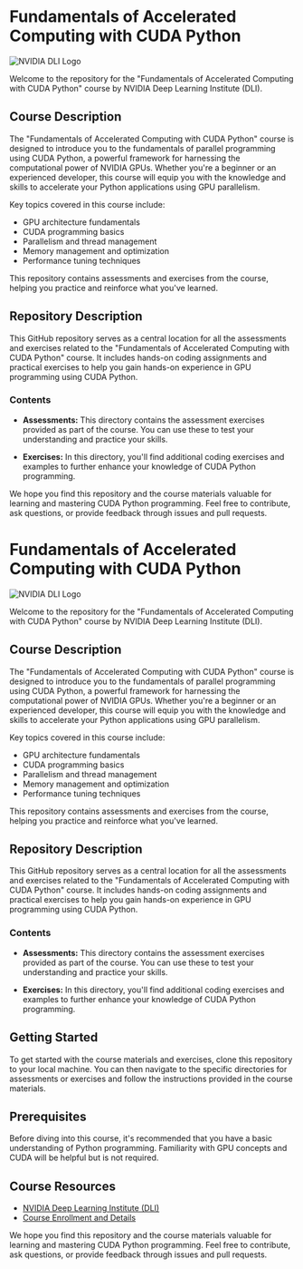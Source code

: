 # Fundamentals of Accelerated Computing with CUDA Python

![NVIDIA DLI Logo](https://developer-blogs.nvidia.com/wp-content/uploads/2020/03/DLI_Feature_new.png)

Welcome to the repository for the "Fundamentals of Accelerated Computing with CUDA Python" course by NVIDIA Deep Learning Institute (DLI).

## Course Description
The "Fundamentals of Accelerated Computing with CUDA Python" course is designed to introduce you to the fundamentals of parallel programming using CUDA Python, a powerful framework for harnessing the computational power of NVIDIA GPUs. Whether you're a beginner or an experienced developer, this course will equip you with the knowledge and skills to accelerate your Python applications using GPU parallelism.

Key topics covered in this course include:
- GPU architecture fundamentals
- CUDA programming basics
- Parallelism and thread management
- Memory management and optimization
- Performance tuning techniques

This repository contains assessments and exercises from the course, helping you practice and reinforce what you've learned.

## Repository Description
This GitHub repository serves as a central location for all the assessments and exercises related to the "Fundamentals of Accelerated Computing with CUDA Python" course. It includes hands-on coding assignments and practical exercises to help you gain hands-on experience in GPU programming using CUDA Python.

### Contents
- **Assessments:** This directory contains the assessment exercises provided as part of the course. You can use these to test your understanding and practice your skills.

- **Exercises:** In this directory, you'll find additional coding exercises and examples to further enhance your knowledge of CUDA Python programming.

We hope you find this repository and the course materials valuable for learning and mastering CUDA Python programming. Feel free to contribute, ask questions, or provide feedback through issues and pull requests.


# Fundamentals of Accelerated Computing with CUDA Python

![NVIDIA DLI Logo](https://developer-blogs.nvidia.com/wp-content/uploads/2020/03/DLI_Feature_new.png)

Welcome to the repository for the "Fundamentals of Accelerated Computing with CUDA Python" course by NVIDIA Deep Learning Institute (DLI).

## Course Description
The "Fundamentals of Accelerated Computing with CUDA Python" course is designed to introduce you to the fundamentals of parallel programming using CUDA Python, a powerful framework for harnessing the computational power of NVIDIA GPUs. Whether you're a beginner or an experienced developer, this course will equip you with the knowledge and skills to accelerate your Python applications using GPU parallelism.

Key topics covered in this course include:
- GPU architecture fundamentals
- CUDA programming basics
- Parallelism and thread management
- Memory management and optimization
- Performance tuning techniques

This repository contains assessments and exercises from the course, helping you practice and reinforce what you've learned.

## Repository Description
This GitHub repository serves as a central location for all the assessments and exercises related to the "Fundamentals of Accelerated Computing with CUDA Python" course. It includes hands-on coding assignments and practical exercises to help you gain hands-on experience in GPU programming using CUDA Python.

### Contents
- **Assessments:** This directory contains the assessment exercises provided as part of the course. You can use these to test your understanding and practice your skills.

- **Exercises:** In this directory, you'll find additional coding exercises and examples to further enhance your knowledge of CUDA Python programming.

## Getting Started
To get started with the course materials and exercises, clone this repository to your local machine. You can then navigate to the specific directories for assessments or exercises and follow the instructions provided in the course materials.

## Prerequisites
Before diving into this course, it's recommended that you have a basic understanding of Python programming. Familiarity with GPU concepts and CUDA will be helpful but is not required.

## Course Resources
- [NVIDIA Deep Learning Institute (DLI)](https://www.nvidia.com/en-us/deep-learning-ai/education/)
- [Course Enrollment and Details](https://www.nvidia.com/en-us/training/courses/fundamentals-of-accelerated-computing-with-cuda-python/)

We hope you find this repository and the course materials valuable for learning and mastering CUDA Python programming. Feel free to contribute, ask questions, or provide feedback through issues and pull requests.

